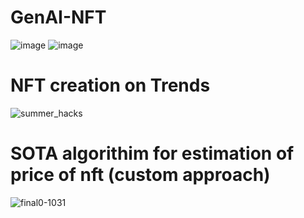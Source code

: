 # GenAI-NFT
![image](https://github.com/AnkurKumarShukla/GenAI-NFT/assets/80956033/bf837c7e-87b0-46b5-868c-f98a6af9e2c0)
![image](https://github.com/AnkurKumarShukla/GenAI-NFT/assets/80956033/944eecc8-cee4-4110-a143-0ed2e3ef504c)
# NFT creation on Trends
![summer_hacks](https://github.com/AnkurKumarShukla/GenAI-NFT/assets/80956033/0c35d3cd-174c-4aea-a4bd-ff6794a65af8)
# SOTA algorithim for estimation of price of nft (custom approach)
![final0-1031](https://github.com/AnkurKumarShukla/GenAI-NFT/assets/80956033/5b78b635-89f4-4423-8b18-8114fbe2c38e)



